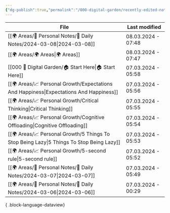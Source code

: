 ```yaml
---
{"dg-publish":true,"permalink":"/000-digital-garden/recently-edited-notes/","dgPassFrontmatter":true,"noteIcon":"3","created":"2023-12-14T09:05:52.599+05:30","updated":"2023-12-14T09:12:44.868+05:30"}
---
```


| File                                                                                        | Last modified      |
| ------------------------------------------------------------------------------------------- | ------------------ |
| [[🌍 Areas/📧 Personal Notes/📓 Daily Notes/2024-03-08\|2024-03-08]]                     | 08.03.2024 - 07:48 |
| [[🌍 Areas/🌍 Areas\|🌍 Areas]]                                                          | 08.03.2024 - 07:47 |
| [[000 🏡 Digital Garden/🏠 Start Here\|🏠 Start Here]]                                   | 07.03.2024 - 05:58 |
| [[🌍 Areas/📈 Personal Growth/Expectations And Happiness\|Expectations And Happiness]]   | 07.03.2024 - 05:56 |
| [[🌍 Areas/📈 Personal Growth/Critical Thinking\|Critical Thinking]]                     | 07.03.2024 - 05:55 |
| [[🌍 Areas/📈 Personal Growth/Cognitive Offloading\|Cognitive Offloading]]               | 07.03.2024 - 05:54 |
| [[🌍 Areas/📈 Personal Growth/5 Things To Stop Being Lazy\|5 Things To Stop Being Lazy]] | 07.03.2024 - 05:53 |
| [[🌍 Areas/📈 Personal Growth/5-second rule\|5-second rule]]                             | 07.03.2024 - 05:52 |
| [[🌍 Areas/📧 Personal Notes/📓 Daily Notes/2024-03-07\|2024-03-07]]                     | 07.03.2024 - 05:49 |
| [[🌍 Areas/📧 Personal Notes/📓 Daily Notes/2024-03-06\|2024-03-06]]                     | 07.03.2024 - 00:29 |

{ .block-language-dataview}